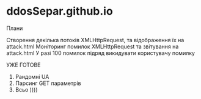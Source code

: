 # ddosSepar.github.io
Плани

Створення декілька потоків XMLHttpRequest, та відображення їх на attack.html
Моніторинг помилок XMLHttpRequest та звітування на attack.html
У разі 100 помилок підряд викидувати користувачу помилку

УЖЕ ГОТОВЕ
1. Рандомні UA
2. Парсинг GET параметрів
3. Всьо ))))

